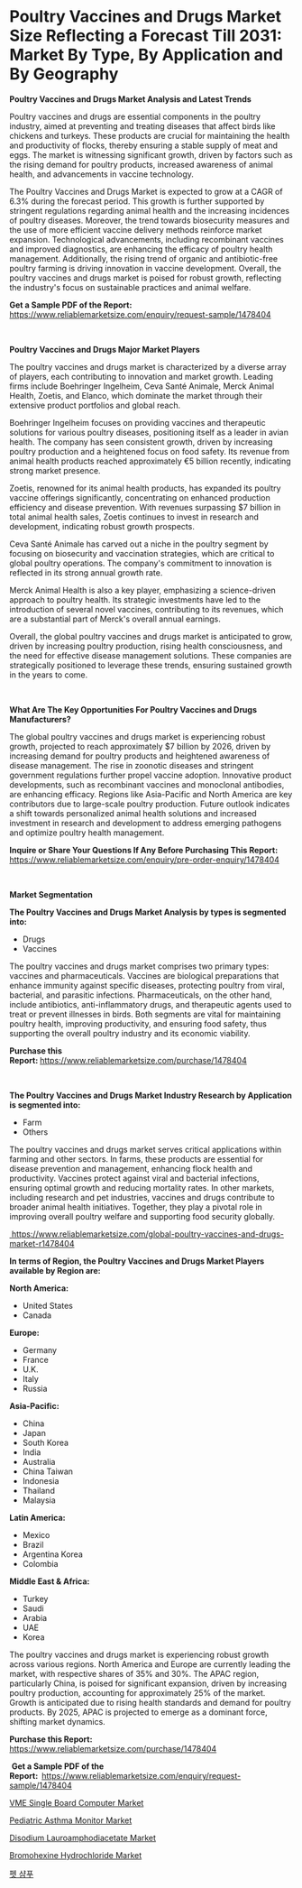 <p><h1>Poultry Vaccines and Drugs Market Size Reflecting a Forecast Till 2031: Market By Type, By Application and By Geography</h1></p><p><strong>Poultry Vaccines and Drugs Market Analysis and Latest Trends</strong></p>
<p><p>Poultry vaccines and drugs are essential components in the poultry industry, aimed at preventing and treating diseases that affect birds like chickens and turkeys. These products are crucial for maintaining the health and productivity of flocks, thereby ensuring a stable supply of meat and eggs. The market is witnessing significant growth, driven by factors such as the rising demand for poultry products, increased awareness of animal health, and advancements in vaccine technology.</p><p>The Poultry Vaccines and Drugs Market is expected to grow at a CAGR of 6.3% during the forecast period. This growth is further supported by stringent regulations regarding animal health and the increasing incidences of poultry diseases. Moreover, the trend towards biosecurity measures and the use of more efficient vaccine delivery methods reinforce market expansion. Technological advancements, including recombinant vaccines and improved diagnostics, are enhancing the efficacy of poultry health management. Additionally, the rising trend of organic and antibiotic-free poultry farming is driving innovation in vaccine development. Overall, the poultry vaccines and drugs market is poised for robust growth, reflecting the industry's focus on sustainable practices and animal welfare.</p></p>
<p><strong>Get a Sample PDF of the Report:&nbsp;</strong> <a href="https://www.reliablemarketsize.com/enquiry/request-sample/1478404?utm_campaign=1103&utm_medium=2&utm_source=Github&utm_content=ia&utm_term=28092024&utm_id=poultry-vaccines-and-drugs">https://www.reliablemarketsize.com/enquiry/request-sample/1478404</a></p>
<p>&nbsp;</p>
<p><strong>Poultry Vaccines and Drugs Major Market Players</strong></p>
<p><p>The poultry vaccines and drugs market is characterized by a diverse array of players, each contributing to innovation and market growth. Leading firms include Boehringer Ingelheim, Ceva Santé Animale, Merck Animal Health, Zoetis, and Elanco, which dominate the market through their extensive product portfolios and global reach.</p><p>Boehringer Ingelheim focuses on providing vaccines and therapeutic solutions for various poultry diseases, positioning itself as a leader in avian health. The company has seen consistent growth, driven by increasing poultry production and a heightened focus on food safety. Its revenue from animal health products reached approximately €5 billion recently, indicating strong market presence.</p><p>Zoetis, renowned for its animal health products, has expanded its poultry vaccine offerings significantly, concentrating on enhanced production efficiency and disease prevention. With revenues surpassing $7 billion in total animal health sales, Zoetis continues to invest in research and development, indicating robust growth prospects.</p><p>Ceva Santé Animale has carved out a niche in the poultry segment by focusing on biosecurity and vaccination strategies, which are critical to global poultry operations. The company's commitment to innovation is reflected in its strong annual growth rate.</p><p>Merck Animal Health is also a key player, emphasizing a science-driven approach to poultry health. Its strategic investments have led to the introduction of several novel vaccines, contributing to its revenues, which are a substantial part of Merck's overall annual earnings.</p><p>Overall, the global poultry vaccines and drugs market is anticipated to grow, driven by increasing poultry production, rising health consciousness, and the need for effective disease management solutions. These companies are strategically positioned to leverage these trends, ensuring sustained growth in the years to come.</p></p>
<p>&nbsp;</p>
<p><strong>What Are The Key Opportunities For Poultry Vaccines and Drugs Manufacturers?</strong></p>
<p><p>The global poultry vaccines and drugs market is experiencing robust growth, projected to reach approximately $7 billion by 2026, driven by increasing demand for poultry products and heightened awareness of disease management. The rise in zoonotic diseases and stringent government regulations further propel vaccine adoption. Innovative product developments, such as recombinant vaccines and monoclonal antibodies, are enhancing efficacy. Regions like Asia-Pacific and North America are key contributors due to large-scale poultry production. Future outlook indicates a shift towards personalized animal health solutions and increased investment in research and development to address emerging pathogens and optimize poultry health management.</p></p>
<p><strong>Inquire or Share Your Questions If Any Before Purchasing This Report:</strong> <a href="https://www.reliablemarketsize.com/enquiry/pre-order-enquiry/1478404?utm_campaign=1103&utm_medium=2&utm_source=Github&utm_content=ia&utm_term=28092024&utm_id=poultry-vaccines-and-drugs">https://www.reliablemarketsize.com/enquiry/pre-order-enquiry/1478404</a></p>
<p>&nbsp;</p>
<p><strong>Market Segmentation</strong></p>
<p><strong>The Poultry Vaccines and Drugs Market Analysis by types is segmented into:</strong></p>
<p><ul><li>Drugs</li><li>Vaccines</li></ul></p>
<p><p>The poultry vaccines and drugs market comprises two primary types: vaccines and pharmaceuticals. Vaccines are biological preparations that enhance immunity against specific diseases, protecting poultry from viral, bacterial, and parasitic infections. Pharmaceuticals, on the other hand, include antibiotics, anti-inflammatory drugs, and therapeutic agents used to treat or prevent illnesses in birds. Both segments are vital for maintaining poultry health, improving productivity, and ensuring food safety, thus supporting the overall poultry industry and its economic viability.</p></p>
<p><strong>Purchase this Report:&nbsp;</strong><a href="https://www.reliablemarketsize.com/purchase/1478404?utm_campaign=1103&utm_medium=2&utm_source=Github&utm_content=ia&utm_term=28092024&utm_id=poultry-vaccines-and-drugs">https://www.reliablemarketsize.com/purchase/1478404</a></p>
<p>&nbsp;</p>
<p><strong>The Poultry Vaccines and Drugs Market Industry Research by Application is segmented into:</strong></p>
<p><ul><li>Farm</li><li>Others</li></ul></p>
<p><p>The poultry vaccines and drugs market serves critical applications within farming and other sectors. In farms, these products are essential for disease prevention and management, enhancing flock health and productivity. Vaccines protect against viral and bacterial infections, ensuring optimal growth and reducing mortality rates. In other markets, including research and pet industries, vaccines and drugs contribute to broader animal health initiatives. Together, they play a pivotal role in improving overall poultry welfare and supporting food security globally.</p></p>
<p><a href="https://www.reliablemarketsize.com/global-poultry-vaccines-and-drugs-market-r1478404?utm_campaign=1103&utm_medium=2&utm_source=Github&utm_content=ia&utm_term=28092024&utm_id=poultry-vaccines-and-drugs">&nbsp;https://www.reliablemarketsize.com/global-poultry-vaccines-and-drugs-market-r1478404</a></p>
<p><strong>In terms of Region, the Poultry Vaccines and Drugs Market Players available by Region are:</strong></p>
<p>
    <p> <strong> North America: </strong>
        <ul>
            <li>United States</li>
            <li>Canada</li>
        </ul>
        </p> 
    <p> <strong> Europe: </strong>
        <ul>
            <li>Germany</li>
            <li>France</li>
            <li>U.K.</li>
            <li>Italy</li>
            <li>Russia</li>
        </ul>
        </p> 
    <p> <strong> Asia-Pacific: </strong>
        <ul>
            <li>China</li>
            <li>Japan</li>
            <li>South Korea</li>
            <li>India</li>
            <li>Australia</li>
            <li>China Taiwan</li>
            <li>Indonesia</li>
            <li>Thailand</li>
            <li>Malaysia</li>
        </ul>
        </p> 
    <p> <strong> Latin America: </strong>
        <ul>
            <li>Mexico</li>
            <li>Brazil</li>
            <li>Argentina Korea</li>
            <li>Colombia</li>
        </ul>
        </p> 
    <p> <strong> Middle East & Africa: </strong>
        <ul>
            <li>Turkey</li>
            <li>Saudi</li>
            <li>Arabia</li>
            <li>UAE</li>
            <li>Korea</li>
        </ul>
    </p>
    </p>
<p><p>The poultry vaccines and drugs market is experiencing robust growth across various regions. North America and Europe are currently leading the market, with respective shares of 35% and 30%. The APAC region, particularly China, is poised for significant expansion, driven by increasing poultry production, accounting for approximately 25% of the market. Growth is anticipated due to rising health standards and demand for poultry products. By 2025, APAC is projected to emerge as a dominant force, shifting market dynamics.</p></p>
<p><strong>Purchase this Report: </strong><a href="https://www.reliablemarketsize.com/purchase/1478404?utm_campaign=1103&utm_medium=2&utm_source=Github&utm_content=ia&utm_term=28092024&utm_id=poultry-vaccines-and-drugs">https://www.reliablemarketsize.com/purchase/1478404</a></p>
<p>&nbsp;<strong>Get a Sample PDF of the Report:&nbsp;&nbsp;</strong><a href="https://www.reliablemarketsize.com/enquiry/request-sample/1478404?utm_campaign=1103&utm_medium=2&utm_source=Github&utm_content=ia&utm_term=28092024&utm_id=poultry-vaccines-and-drugs">https://www.reliablemarketsize.com/enquiry/request-sample/1478404</a></p>
<p><strong></strong></p>
<p><p><a href="https://issuu.com/reportprime-2/docs/vme-single-board-computer-market-si_d5ac90075523a3?utm_campaign=1103&utm_medium=2&utm_source=Github&utm_content=ia&utm_term=28092024&utm_id=poultry-vaccines-and-drugs">VME Single Board Computer Market</a></p><p><a href="https://issuu.com/reportprime-2/docs/pediatric-asthma-monitor-market-siz_88fb56dcfddf6b?utm_campaign=1103&utm_medium=2&utm_source=Github&utm_content=ia&utm_term=28092024&utm_id=poultry-vaccines-and-drugs">Pediatric Asthma Monitor Market</a></p><p><a href="https://www.linkedin.com/pulse/global-disodium-lauroamphodiacetate-industry-types-applications-ndtrf?utm_campaign=1103&utm_medium=2&utm_source=Github&utm_content=ia&utm_term=28092024&utm_id=poultry-vaccines-and-drugs">Disodium Lauroamphodiacetate Market</a></p><p><a href="https://www.linkedin.com/pulse/bromohexine-hydrochloride-market-evolution-global-trends-regional-sz8hf?utm_campaign=1103&utm_medium=2&utm_source=Github&utm_content=ia&utm_term=28092024&utm_id=poultry-vaccines-and-drugs">Bromohexine Hydrochloride Market</a></p><p><a href="https://github.com/sougarounis/Market-Research-Report-List-6/blob/main/909522615715.md?utm_campaign=1103&utm_medium=2&utm_source=Github&utm_content=ia&utm_term=28092024&utm_id=poultry-vaccines-and-drugs">펫 샴푸</a></p></p>